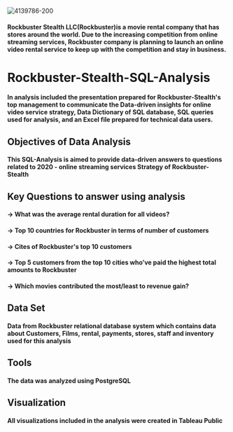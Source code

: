 
![4139786-200](https://github.com/ineshapallage/Rockbuster-Stealth-SQL-Analysis/assets/161631865/6a9aa3b0-a7ce-4cd1-ac25-69199f953c71)

#### Rockbuster Stealth LLC(Rockbuster)is a movie rental company that has stores around the world. Due to the increasing competition from online streaming services, Rockbuster company is planning to launch an online video rental service to keep up with the competition and stay in business.

# Rockbuster-Stealth-SQL-Analysis
#### In analysis included the presentation prepared for Rockbuster-Stealth's top management to communicate the Data-driven insights for online video service strategy, Data Dictionary of SQL database, SQL queries used for analysis, and an Excel file prepared for technical data users.


## Objectives of Data Analysis

#### This SQL-Analysis is aimed to provide data-driven answers to questions related to 2020 - online streaming services Strategy of Rockbuster-Stealth

## Key Questions to answer using analysis

#### → What was the average rental duration for all videos?
#### → Top 10 countries for Rockbuster in terms of number of customers
#### → Cites of Rockbuster's top 10 customers
#### → Top 5 customers from the top 10 cities who’ve paid the highest total amounts to Rockbuster
#### → Which movies contributed the most/least to revenue gain?

## Data Set

#### Data from Rockbuster relational database system which contains data about Customers, Films, rental, payments, stores, staff and inventory used for this analysis

## Tools

#### The data was analyzed using PostgreSQL

## Visualization

#### All visualizations included in the analysis were created in Tableau Public 
